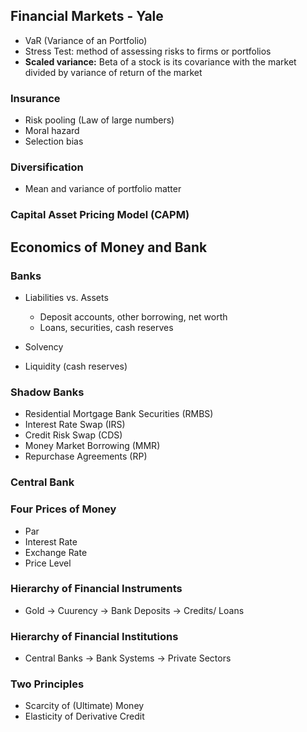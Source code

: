 ## Financial Markets - Yale

- VaR (Variance of an Portfolio)
- Stress Test: method of assessing risks to firms or portfolios
- **Scaled variance:** Beta of a stock is its covariance with the market divided by variance of return of the market

### Insurance

- Risk pooling (Law of large numbers)
- Moral hazard
- Selection bias

### Diversification

- Mean and variance of portfolio matter

### Capital Asset Pricing Model (CAPM)



## Economics of Money and Bank

### Banks

- Liabilities vs. Assets
  - Deposit accounts, other borrowing, net worth
  - Loans, securities, cash reserves
  
- Solvency
- Liquidity (cash reserves)

### Shadow Banks
- Residential Mortgage Bank Securities (RMBS)
- Interest Rate Swap (IRS)
- Credit Risk Swap (CDS)
- Money Market Borrowing (MMR)
- Repurchase Agreements (RP)

### Central Bank

### Four Prices of Money

- Par
- Interest Rate
- Exchange Rate
- Price Level

### Hierarchy of Financial Instruments
- Gold -> Cuurency -> Bank Deposits -> Credits/ Loans

### Hierarchy of Financial Institutions

- Central Banks -> Bank Systems -> Private Sectors

### Two Principles 

- Scarcity of (Ultimate) Money
- Elasticity of Derivative Credit


